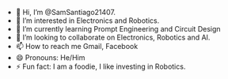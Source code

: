 - 👋 Hi, I’m @SamSantiago21407.
- 👀 I’m interested in Electronics and Robotics.
- 🌱 I’m currently learning Prompt Engineering and Circuit Design
- 💞️ I’m looking to collaborate on Electronics, Robotics and AI.
- 📫 How to reach me Gmail, Facebook
- 😄 Pronouns: He/Him
- ⚡ Fun fact: I am a foodie, I like investing in Robotics.

<!---
SamSantiago21407/SamSantiago21407 is a ✨ special ✨ repository because its `README.md` (this file) appears on your GitHub profile.
You can click the Preview link to take a look at your changes.
--->
